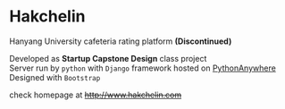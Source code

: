 # Hakchelin
Hanyang University cafeteria rating platform **(Discontinued)**

Developed as **Startup Capstone Design** class project <br>
Server run by `python` with `Django` framework hosted on [PythonAnywhere](https://www.pythonanywhere.com) <br>
Designed with `Bootstrap`

check homepage at <s>http://www.hakchelin.com</s>
